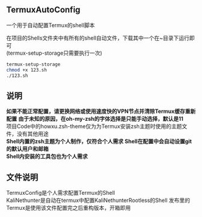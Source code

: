 ## TermuxAutoConfig
一个用于自动配置Termux的shell脚本
 
在项目的Shells文件夹中有所有的shell自动文件，下载其中一个在~目录下运行即可  
(termux-setup-storage只需要执行一次)
```Bash
termux-setup-storage  
chmod +x 123.sh  
./123.sh  
```
## 说明
**如果不能正常配置，请更换网络或使用速度快的VPN节点并清除Termux缓存重新配置**
**由于未知的原因，在oh-my-zsh的字体选择是只能手动选择，默认是11**  
项目Code中的howxu.zsh-theme仅为为Termux安装zsh主题时使用的主题文件，没有其他用途  
**Shell内置的zsh主题为个人制作，仅符合个人需求**
**Shell在配置中会自动设置git的默认用户和邮箱**  
**Shell内安装的工具包也为个人需求**

## 文件说明
TermuxConfig是个人需求配置Termux的Shell  
KaliNethunter是自动在termux中配置KaliNethunterRootless的Shell
发布里的Termux是使用该文件配置完之后重构版本，开箱即用
